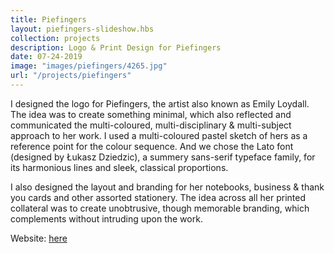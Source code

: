```yaml
---
title: Piefingers
layout: piefingers-slideshow.hbs
collection: projects
description: Logo & Print Design for Piefingers
date: 07-24-2019
image: "images/piefingers/4265.jpg" 
url: "/projects/piefingers"
---
```

I designed the logo for Piefingers, the artist also known as Emily Loydall. The idea was to create something minimal, which also reflected and communicated the multi-coloured, multi-disciplinary & multi-subject approach to her work. I used a multi-coloured pastel sketch of hers as a reference point for the colour sequence. And we chose the Lato font (designed by Łukasz Dziedzic), a summery sans-serif typeface family, for its harmonious lines and sleek, classical proportions. 

I also designed the layout and branding for her notebooks, business & thank you cards and other assorted stationery. The idea across all her printed collateral was to create unobtrusive, though memorable branding, which complements without intruding upon the work. 

Website: [here](https://www.piefingers.net/)

